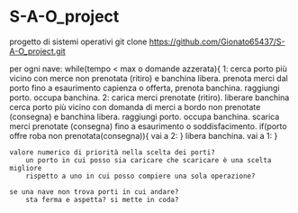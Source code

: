 # S-A-O_project
progetto di sistemi operativi
git clone https://github.com/Gionato65437/S-A-O_project.git

per ogni nave:
	while(tempo < max o domande azzerata){
	1:	cerca porto più vicino con merce non prenotata (ritiro) e banchina libera.
		prenota merci dal porto fino a esaurimento capienza o offerta, prenota banchina.
		raggiungi porto.
		occupa banchina.
	2: 	carica merci prenotate (ritiro).
		liberare banchina
		cerca porto più vicino con domanda di merci a bordo non prenotate (consegna) e banchina libera.
		raggiungi porto.
		occupa banchina.
		scarica merci prenotate (consegna) fino a esaurimento o soddisfacimento.
		if(porto offre roba non prenotata(consegna)){
			vai a 2:
		}
		libera banchina.
		vai a 1:
	}
	
	valore numerico di priorità nella scelta dei porti?
		un porto in cui posso sia caricare che scaricare è una scelta migliore
		rispetto a uno in cui posso compiere una sola operazione?
		
	se una nave non trova porti in cui andare?
		sta ferma e aspetta? si mette in coda?

